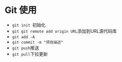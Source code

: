 # Git 使用
* `git init `初始化
* `git git remote add origin URL`添加到URL源代码库
* `git add -A`
* `git commit -m "项目描述"`
* `git push`推送
* `git pull`下拉更新

